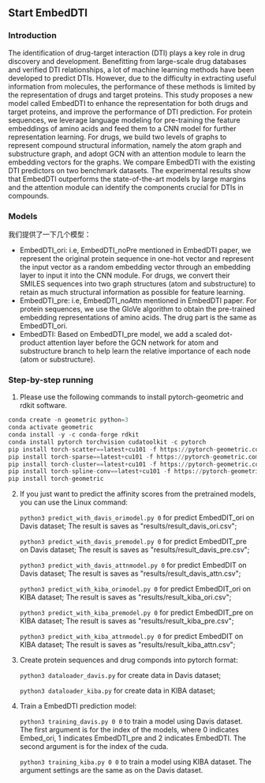

## Start EmbedDTI

### Introduction

The identification of drug-target interaction (DTI) plays a key role in drug discovery and development. Benefitting from large-scale drug databases and verified DTI relationships, a lot of machine learning methods have been developed to predict DTIs. However, due to the difficulty in extracting useful information from molecules, the performance of these methods is limited by the representation of drugs and target proteins. 
This study proposes a new model called EmbedDTI to enhance the representation for both drugs and target proteins, and improve the performance of DTI prediction. For protein sequences, we leverage language modeling for pre-training the feature embeddings of amino acids and feed them to a CNN model for further representation learning. For drugs, we build two levels of graphs to represent compound structural information, namely the atom graph and substructure graph, and adopt GCN with an attention module to learn the embedding vectors for the graphs. We compare EmbedDTI with the existing DTI predictors on two benchmark datasets. The experimental results show that EmbedDTI outperforms the state-of-the-art models by large margins and the attention module can identify the components crucial for DTIs in compounds.

### Models

我们提供了一下几个模型：

* EmbedDTI_ori:  i.e, EmbedDTI_noPre mentioned in EmbedDTI paper, we represent the original protein sequence in one-hot vector and represent the input vector as a random embedding vector through an embedding layer to input it into the CNN module. For drugs, we convert their SMILES sequences into two graph structures (atom and substructure) to retain as much structural information as possible for feature learning. 
* EmbedDTI_pre: i.e, EmbedDTI_noAttn mentioned in EmbedDTI paper. For protein sequences, we use the GloVe algorithm to obtain the pre-trained embedding representations of amino acids. The drug part is the same as EmbedDTI_ori.
* EmbedDTI: Based on EmbedDTI_pre model, we add a scaled dot-product attention layer before the GCN network for atom and substructure branch to help learn the relative importance of each node (atom or substructure).

### Step-by-step running

1. Please  use the following commands to install pytorch-geometric and rdkit software.

```python
conda create -n geometric python=3
conda activate geometric
conda install -y -c conda-forge rdkit
conda install pytorch torchvision cudatoolkit -c pytorch
pip install torch-scatter==latest+cu101 -f https://pytorch-geometric.com/whl/torch-1.4.0.html
pip install torch-sparse==latest+cu101 -f https://pytorch-geometric.com/whl/torch-1.4.0.html
pip install torch-cluster==latest+cu101 -f https://pytorch-geometric.com/whl/torch-1.4.0.html
pip install torch-spline-conv==latest+cu101 -f https://pytorch-geometric.com/whl/torch-1.4.0.html
pip install torch-geometric
```

2. If you just want to predict the affinity scores from the pretrained models, you can use the Linux command:

   `python3 predict_with_davis_orimodel.py 0` for predict EmbedDIT_ori on Davis dataset; The result is saves as "results/result_davis_ori.csv";

   `python3 predict_with_davis_premodel.py 0` for predict EmbedDIT_pre on Davis dataset; The result is saves as "results/result_davis_pre.csv";

   `python3 predict_with_davis_attnmodel.py 0` for predict EmbedDIT on Davis dataset; The result is saves as "results/result_davis_attn.csv";

   `python3 predict_with_kiba_orimodel.py 0` for predict EmbedDIT_ori on KIBA dataset; The result is saves as "results/result_kiba_ori.csv";

   `python3 predict_with_kiba_premodel.py 0` for predict EmbedDIT_pre on KIBA dataset; The result is saves as "results/result_kiba_pre.csv";

   `python3 predict_with_kiba_attnmodel.py 0` for predict EmbedDIT on KIBA dataset; The result is saves as "results/result_kiba_attn.csv";

3. Create protein sequences and drug componds into pytorch format:

   `python3 dataloader_davis.py` for create data in Davis dataset;

   `python3 dataloader_kiba.py` for create data in KIBA dataset;

4. Train a EmbedDTI prediction model:

   `python3 training_davis.py 0 0`  to train a model using Davis dataset. The first argument is for the index of the models, where 0 indicates Embed_ori, 1 indicates EmbedDTI_pre and 2 indicates EmbedDTI. The second argument is for the index of the cuda. 

   `python3 training_kiba.py 0 0`  to train a model using KIBA dataset. The argument settings are the same as on the Davis dataset.

